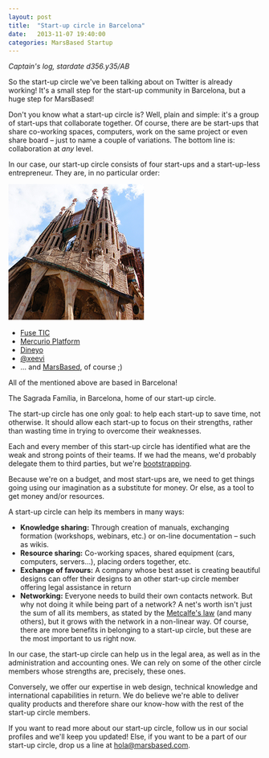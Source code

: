 ```yaml
---
layout: post
title:  "Start-up circle in Barcelona"
date:   2013-11-07 19:40:00
categories: MarsBased Startup
---
```


*Captain's log, stardate d356.y35/AB*

So the start-up circle we've been talking about on Twitter is already working! It's a small step for the start-up community in Barcelona, but a huge step for MarsBased!

Don't you know what a start-up circle is? Well, plain and simple: it's a group of start-ups that collaborate together. Of course, there are be start-ups that share co-working spaces, computers, work on the same project or even share board – just to name a couple of variations. The bottom line is: collaboration at *any* level.

<!--more-->

In our case, our start-up circle consists of four start-ups and a start-up-less entrepreneur. They are, in no particular order:

<img src="/images/blog/post4.png" alt="The Sagrada Família, in Barcelona, home of our start-up circle" title="The Sagrada Família, in Barcelona, home of our start-up circle" class="img-circle img-right img-responsive" />

* <a href="http://www.fusetic.com/" title="Fuse TIC's Website" target="_blank">Fuse TIC</a>
* <a href="http://mercurio-platform.com/" title="Mercurio Platform's Website" target="_blank">Mercurio Platform</a>
* <a href="http://www.dineyo.com/" title="Dineyo's Website" target="_blank">Dineyo</a>
* <a href="http://twitter.com/xeeevi" title="Xeeevi's Twitter Profile" target="_blank">@xeevi</a>
* … and <a href="http://www.twitter.com/MarsBased" title="MarsBased Twitter Profile" target="_blank">MarsBased</a>, of course ;)

All of the mentioned above are based in Barcelona!

The Sagrada Família, in Barcelona, home of our start-up circle.

The start-up circle has one only goal: to help each start-up to save time, not otherwise. It should allow each start-up to focus on their strengths, rather than wasting time in trying to overcome their weaknesses.

Each and every member of this start-up circle has identified what are the weak and strong points of their teams. If we had the means, we'd probably delegate them to third parties, but we're <a href="http://en.wikipedia.org/wiki/Bootstrapping" title="Bootstrapping definition from Wikipedia" target="_blank">bootstrapping</a>.

Because we're on a budget, and most start-ups are, we need to get things going using our imagination as a substitute for money. Or else, as a tool to get money and/or resources.

A start-up circle can help its members in many ways:

* **Knowledge sharing:** Through creation of manuals, exchanging formation (workshops, webinars, etc.) or on-line documentation – such as wikis.
* **Resource sharing:** Co-working spaces, shared equipment (cars, computers, servers…), placing orders together, etc.
* **Exchange of favours:** A company whose best asset is creating beautiful designs can offer their designs to an other start-up circle member offering legal assistance in return
* **Networking:** Everyone needs to build their own contacts network. But why not doing it while being part of a network? A net's worth isn't just the sum of all its members, as stated by the <a href="http://en.wikipedia.org/wiki/Metcalfe%27s_law" title="Metcalfe's law" target="_blank">Metcalfe's law</a> (and many others), but it grows with the network in a non-linear way.
Of course, there are more benefits in belonging to a start-up circle, but these are the most important to us right now.

In our case, the start-up circle can help us in the legal area, as well as in the administration and accounting ones. We can rely on some of the other circle members whose strengths are, precisely, these ones.

Conversely, we offer our expertise in web design, technical knowledge and international capabilities in return. We do believe we're able to deliver quality products and therefore share our know-how with the rest of the start-up circle members.

If you want to read more about our start-up circle, follow us in our social profiles and we'll keep you updated! Else, if you want to be a part of our start-up circle, drop us a line at <a href="mailto:hola@marsbased.com">hola@marsbased.com</a>.

